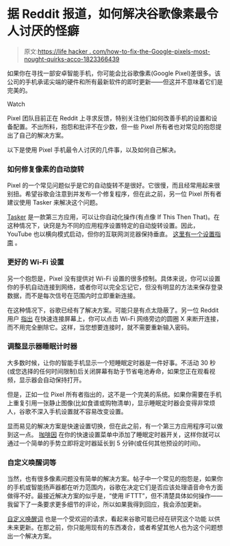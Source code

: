 # 据 Reddit 报道，如何解决谷歌像素最令人讨厌的怪癖

> 原文:[https://life hacker . com/how-to-fix-the-Google-pixels-most-nought-quirks-acco-1823366439](https://lifehacker.com/how-to-fix-the-google-pixels-most-annoying-quirks-acco-1823366439)

如果你在寻找一部安卓智能手机，你可能会比谷歌像素(Google Pixel)差很多。该公司的手机承诺尖端的硬件和所有最新软件的即时更新——但这并不意味着它们是完美的。

Watch

Pixel 团队目前正在 Reddit 上寻求反馈，特别关注他们如何改善手机的设置和设备配置。不出所料，抱怨和批评不在少数，但一些 Pixel 所有者也对常见的抱怨提出了自己的解决方案。

以下是使用 Pixel 手机最令人讨厌的几件事，以及如何自己解决。

### 如何修复像素的自动旋转

Pixel 的一个常见问题似乎是它的自动旋转不是很好。它很慢，而且经常用起来很别扭。希望谷歌会注意到并发布一个修复程序，但在此之前，另一位 Pixel 所有者建议使用 Tasker 来解决这个问题。

[Tasker](https://lifehacker.com/android-automation-showdown-ifttt-vs-tasker-1781835294) 是一款第三方应用，可以让你自动化操作(有点像 If This Then That)。在这种情况下，诀窍是为不同的应用程序设置特定的自动旋转设置。因此，YouTube 也以横向模式启动，但你的互联网浏览器保持垂直。 [这里有一个设置指南](https://forum.xda-developers.com/u/tasker-tips-tricks/auto-rotate-screen-specific-apps-t3308039) 。

### 更好的 Wi-Fi 设置

另一个抱怨是，Pixel 没有提供对 Wi-Fi 设置的很多控制。具体来说，你可以设置你的手机自动连接到网络，或者你可以完全忘记它，但没有明显的方法来保存登录数据，而不是每次信号在范围内时立即重新连接。

在这种情况下，谷歌已经有了解决方案。可能只是有点太隐蔽了。另一位 Reddit 用户 [指出](https://www.reddit.com/r/GooglePixel/comments/80flkq/collecting_feedback_related_to_settings_and/duwtwjg/) 在快速连接屏幕上，你可以点击 Wi-Fi 网络旁边的圆圈 X 来断开连接，而不用完全删除它。这样，当您想要连接时，就不需要重新输入密码。

### 调整显示器睡眠计时器

大多数时候，让你的智能手机显示一个短睡眠定时器是一件好事。不活动 30 秒(或您选择的任何时间限制)后关闭屏幕有助于节省电池寿命，如果您正在观看视频，显示器会自动保持打开。

但是，正如一位 Pixel 所有者指出的，这不是一个完美的系统。如果你需要在手机上重复引用一张静止图像(比如食谱或购物清单)，显示睡眠定时器会变得非常烦人，谷歌不深入手机设置就不容易改变设置。

显而易见的解决方案是快速设置切换，但在此之前，有一个第三方应用程序可以做到这一点。 [咖啡因](https://play.google.com/store/apps/details?id=xyz.omnicron.caffeinate) 在你的快速设置菜单中添加了睡眠定时器开关，这样你就可以通过一个简单的手势立即将定时器延长到 5 分钟(或任何其他预设的时间)。

### 自定义唤醒词等

当然，也有很多像素问题没有简单的解决方案。帖子中一个常见的抱怨是，如果你的手机或智能扬声器都在听力范围内，谷歌在决定它们是否应该处理语音命令方面做得不好。最接近解决方案的似乎是，“使用 IFTTT”，但不清楚具体如何操作——我留下了一条要求更多细节的评论，所以如果我得到回应，我会添加更新。

[自定义唤醒词](https://www.reddit.com/r/GooglePixel/comments/80flkq/collecting_feedback_related_to_settings_and/duwiggp/) 也是一个受欢迎的请求，看起来谷歌可能已经在研究这个功能 以供未来更新。在那之前，你只能用现有的东西凑合，或者希望其他人也为这个问题想出一个解决方案。